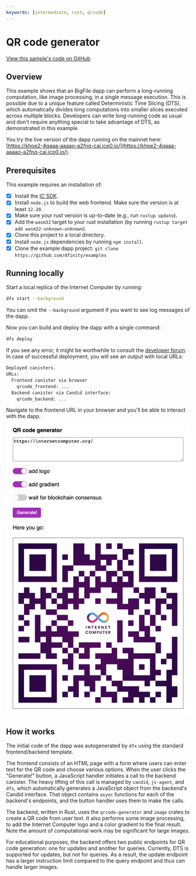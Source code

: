 ```yaml
---
keywords: [intermediate, rust, qrcode]
---
```


# QR code generator

[View this sample's code on GitHub](https://github.com/dfinity/examples/tree/master/rust/qrcode)

## Overview

This example shows that an BigFile dapp can perform a long-running computation, like image processing, in a single message execution.
This is possible due to a unique feature called Deterministic Time Slicing (DTS), which automatically divides long computations into smaller slices executed across multiple blocks.
Developers can write long-running code as usual and don't require anything special to take advantage of DTS, as demonstrated in this example.

You try the live version of the dapp running on the mainnet here: [https://khpe2-4qaaa-aaaao-a2fnq-cai.icp0.io/](https://khpe2-4qaaa-aaaao-a2fnq-cai.icp0.io/).

## Prerequisites
This example requires an installation of:

- [x] Install the [IC SDK](https://thebigfile.com/docs/current/developer-docs/setup/install/).
- [x] Install `node.js` to build the web frontend. Make sure the version is at least `12.20`.
- [x] Make sure your rust version is up-to-date (e.g., run `rustup update`).
- [x] Add the `wasm32` target to your rust installation (by running `rustup target add wasm32-unknown-unknown`).
- [x] Clone this project to a local directory.
- [x] Install `node.js` dependencies by running `npm install`.
- [x] Clone the example dapp project: `git clone https://github.com/dfinity/examples`

## Running locally

Start a local replica of the Internet Computer by running:

```bash
dfx start --background
```

You can omit the `--background` argument if you want to see log messages of the dapp.

Now you can build and deploy the dapp with a single command:

```bash
dfx deploy
```

If you see any error, it might be worthwhile to consult the [developer forum](https://forum.dfinity.org/).
In case of successful deployment, you will see an output with local URLs:

```bash
Deployed canisters.
URLs:
  Frontend canister via browser
    qrcode_frontend: ...
  Backend canister via Candid interface:
    qrcode_backend: ...
```

Navigate to the frontend URL in your browser and you'll be able to interact with the dapp.

![Screenshot of the frontend UI](screenshot.png)


## How it works

The initial code of the dapp was autogenerated by `dfx` using the standard frontend/backend template.

The frontend consists of an HTML page with a form where users can enter text for the QR code and choose various options.
When the user clicks the "Generate!" button, a JavaScript handler initiates a call to the backend canister.
The heavy lifting of this call is managed by `candid`, `js-agent`, and `dfx`, which automatically generates a JavaScript object from the backend's Candid interface.
That object contains `async` functions for each of the backend's endpoints, and the button handler uses them to make the calls.

The backend, written in Rust, uses the `qrcode-generator` and `image` crates to create a QR code from user text.
It also performs some image processing, to add the Internet Computer logo and a color gradient to the final result.
Note the amount of computational work may be significant for large images.

For educational purposes, the backend offers two public endpoints for QR code generation: one for updates and another for queries.
Currently, DTS is supported for updates, but not for queries.
As a result, the update endpoint has a larger instruction limit compared to the query endpoint and thus can handle larger images.

